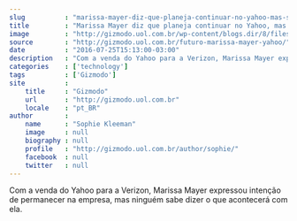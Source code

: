 ```yaml
---
slug          : "marissa-mayer-diz-que-planeja-continuar-no-yahoo-mas-seu-futuro-ainda-e-incerto"
title         : "Marissa Mayer diz que planeja continuar no Yahoo, mas seu futuro ainda é incerto"
image         : "http://gizmodo.uol.com.br/wp-content/blogs.dir/8/files/2016/07/marissa-mayer.jpg"
source        : "http://gizmodo.uol.com.br/futuro-marissa-mayer-yahoo/"
date          : "2016-07-25T15:13:00-03:00"
description   : "Com a venda do Yahoo para a Verizon, Marissa Mayer expressou intenção de permanecer na empresa, mas ninguém sabe dizer o que acontecerá com ela."
categories    : ['technology']
tags          : ['Gizmodo']
site          :
    title     : "Gizmodo"
    url       : "http://gizmodo.uol.com.br"
    locale    : "pt_BR"
author        :
    name      : "Sophie Kleeman"
    image     : null
    biography : null
    profile   : "http://gizmodo.uol.com.br/author/sophie/"
    facebook  : null
    twitter   : null
---
```


Com a venda do Yahoo para a Verizon, Marissa Mayer expressou intenção de permanecer na empresa, mas ninguém sabe dizer o que acontecerá com ela.
